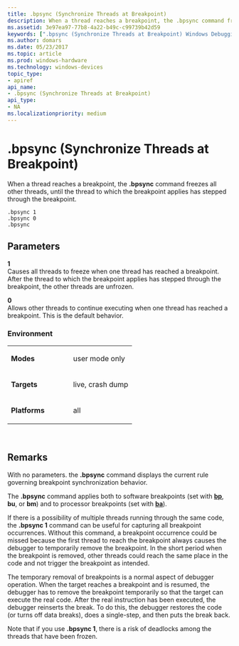 ```yaml
---
title: .bpsync (Synchronize Threads at Breakpoint)
description: When a thread reaches a breakpoint, the .bpsync command freezes all other threads, until the thread to which the breakpoint applies has stepped through the breakpoint.
ms.assetid: 3e97ea97-77b8-4a22-b49c-c99739b42d59
keywords: [".bpsync (Synchronize Threads at Breakpoint) Windows Debugging"]
ms.author: domars
ms.date: 05/23/2017
ms.topic: article
ms.prod: windows-hardware
ms.technology: windows-devices
topic_type:
- apiref
api_name:
- .bpsync (Synchronize Threads at Breakpoint)
api_type:
- NA
ms.localizationpriority: medium
---
```


# .bpsync (Synchronize Threads at Breakpoint)


When a thread reaches a breakpoint, the **.bpsync** command freezes all other threads, until the thread to which the breakpoint applies has stepped through the breakpoint.

```
.bpsync 1
.bpsync 0
.bpsync 
```

## <span id="Parameters"></span><span id="parameters"></span><span id="PARAMETERS"></span>Parameters


<span id="_______1______"></span> **1**   
Causes all threads to freeze when one thread has reached a breakpoint. After the thread to which the breakpoint applies has stepped through the breakpoint, the other threads are unfrozen.

<span id="_______0______"></span> **0**   
Allows other threads to continue executing when one thread has reached a breakpoint. This is the default behavior.

### <span id="Environment"></span><span id="environment"></span><span id="ENVIRONMENT"></span>Environment

<table>
<colgroup>
<col width="50%" />
<col width="50%" />
</colgroup>
<tbody>
<tr class="odd">
<td align="left"><p><strong>Modes</strong></p></td>
<td align="left"><p>user mode only</p></td>
</tr>
<tr class="even">
<td align="left"><p><strong>Targets</strong></p></td>
<td align="left"><p>live, crash dump</p></td>
</tr>
<tr class="odd">
<td align="left"><p><strong>Platforms</strong></p></td>
<td align="left"><p>all</p></td>
</tr>
</tbody>
</table>

 

Remarks
-------

With no parameters. the **.bpsync** command displays the current rule governing breakpoint synchronization behavior.

The **.bpsync** command applies both to software breakpoints (set with [**bp**](bp--bu--bm--set-breakpoint-.md), **bu**, or **bm**) and to processor breakpoints (set with [**ba**](ba--break-on-access-.md)).

If there is a possibility of multiple threads running through the same code, the **.bpsync 1** command can be useful for capturing all breakpoint occurrences. Without this command, a breakpoint occurrence could be missed because the first thread to reach the breakpoint always causes the debugger to temporarily remove the breakpoint. In the short period when the breakpoint is removed, other threads could reach the same place in the code and not trigger the breakpoint as intended.

The temporary removal of breakpoints is a normal aspect of debugger operation. When the target reaches a breakpoint and is resumed, the debugger has to remove the breakpoint temporarily so that the target can execute the real code. After the real instruction has been executed, the debugger reinserts the break. To do this, the debugger restores the code (or turns off data breaks), does a single-step, and then puts the break back.

Note that if you use **.bpsync 1**, there is a risk of deadlocks among the threads that have been frozen.

 

 





